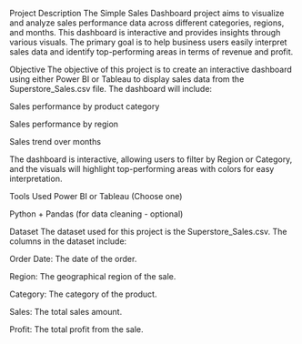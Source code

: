 Project Description
The Simple Sales Dashboard project aims to visualize and analyze sales performance data across different categories, regions, and months. This dashboard is interactive and provides insights through various visuals. The primary goal is to help business users easily interpret sales data and identify top-performing areas in terms of revenue and profit.

Objective
The objective of this project is to create an interactive dashboard using either Power BI or Tableau to display sales data from the Superstore_Sales.csv file. The dashboard will include:

Sales performance by product category

Sales performance by region

Sales trend over months

The dashboard is interactive, allowing users to filter by Region or Category, and the visuals will highlight top-performing areas with colors for easy interpretation.

Tools Used
Power BI or Tableau (Choose one)

Python + Pandas (for data cleaning - optional)

Dataset
The dataset used for this project is the Superstore_Sales.csv. The columns in the dataset include:

Order Date: The date of the order.

Region: The geographical region of the sale.

Category: The category of the product.

Sales: The total sales amount.

Profit: The total profit from the sale.
